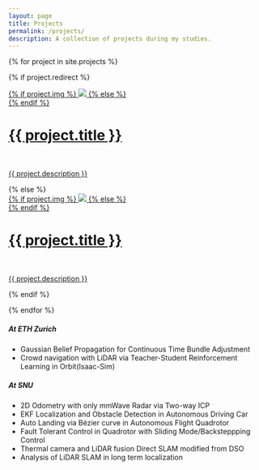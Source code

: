 ```yaml
---
layout: page
title: Projects
permalink: /projects/
description: A collection of projects during my studies.
---
```


{% for project in site.projects %}

{% if project.redirect %}
<div class="project">
    <div class="thumbnail">
        <a href="{{ project.redirect }}" target="_blank">
        {% if project.img %}
        <img class="thumbnail" src="{{ project.img | prepend: site.baseurl | prepend: site.url }}"/>
        {% else %}
        <div class="thumbnail blankbox"></div>
        {% endif %}    
        <span>
            <h1>{{ project.title }}</h1>
            <br/>
            <p>{{ project.description }}</p>
        </span>
        </a>
    </div>
</div>
{% else %}

<div class="project ">
    <div class="thumbnail">
        <a href="{{ project.url | prepend: site.baseurl | prepend: site.url }}">
        {% if project.img %}
        <img class="thumbnail" src="{{ project.img | prepend: site.baseurl | prepend: site.url }}"/>
        {% else %}
        <div class="thumbnail blankbox"></div>
        {% endif %}    
        <span>
            <h1>{{ project.title }}</h1>
            <br/>
            <p>{{ project.description }}</p>
        </span>
        </a>
    </div>
</div>

{% endif %}

{% endfor %}

<div style="clear: both;"></div> <!-- Add this line to clear floats -->

##### At ETH Zurich

* Gaussian Belief Propagation for Continuous Time Bundle Adjustment
* Crowd navigation with LiDAR via Teacher-Student Reinforcement Learning in Orbit(Isaac-Sim)

<!-- * Using Semantics to detect Camera Miscalibrations
* Multi-camera DeepTAM ([report](/assets/documents/projects/Multicam_Deeptam.pdf), [code](https://github.com/surirohit/multi-camera-deeptam))
* Verification of Neural Networks using Linear Programming ([report](/assets/documents/projects/RIAI_Manuel_Mayank.pdf), [code](https://github.com/Mayankm96/verify_neural_networks))
* Monocular Odometry with Bundle Adjustment ([report](/assets/documents/projects/VA4MR_Mini_Project.pdf), [video](https://www.youtube.com/watch?v=trbBh8Rjc4s&feature=youtu.be), [code](https://github.com/Mayankm96/Mono-Odometry)) -->

##### At SNU

* 2D Odometry with only mmWave Radar via Two-way ICP
* EKF Localization and Obstacle Detection in Autonomous Driving Car
* Auto Landing via Bézier curve in Autonomous Flight Quadrotor
* Fault Tolerant Control in Quadrotor with Sliding Mode/Backsteppping Control
* Thermal camera and LiDAR fusion Direct SLAM modified from DSO
* Analysis of LiDAR SLAM in long term localization

<!-- * Survey on Variational Autoencoders for Bayesian Inference ([report](/assets/documents/projects/cs698-report.pdf))
* Multi- Robot System for Bomb Disposal ([poster](/assets/documents/projects/Abhyast_Plan.jpg), [code](https://github.com/Boeing-Abhyast/Phase-VII))
* Visual Odometry using careful Feature Selection and Tracking ([report](/assets/documents/projects/ee698-report.pdf), [code](https://github.com/Mayankm96/Stereo-Odometry-SOFT))
* MATLAB based GUI for Motion Planning ([code](https://github.com/Mayankm96/Motion-Planning-GUI))
* Failure Handling in Swarm of Quadrotors ([report](/assets/documents/projects/cs637-report.pdf)) -->

<!-- ### open source projects

* ROS package for AirSim simulator- in C++ ([code](https://github.com/Mayankm96/airsim_img_publisher))
* ROS package for AirSim simulator- in Python ([code](https://github.com/Mayankm96/airsim_ros_client))
* ROS package for saving data published from Zed Camera ([code](https://github.com/Mayankm96/extract_zed_data))
* ROS package for publishing data from Sparton AHRS8 sensor ([code](https://github.com/Mayankm96/sparton_ahrs8_driver))
* Python project for reinforcement learning with Trifinger robot [code](https://github.com/pairlab/leibnizgym/) -->
